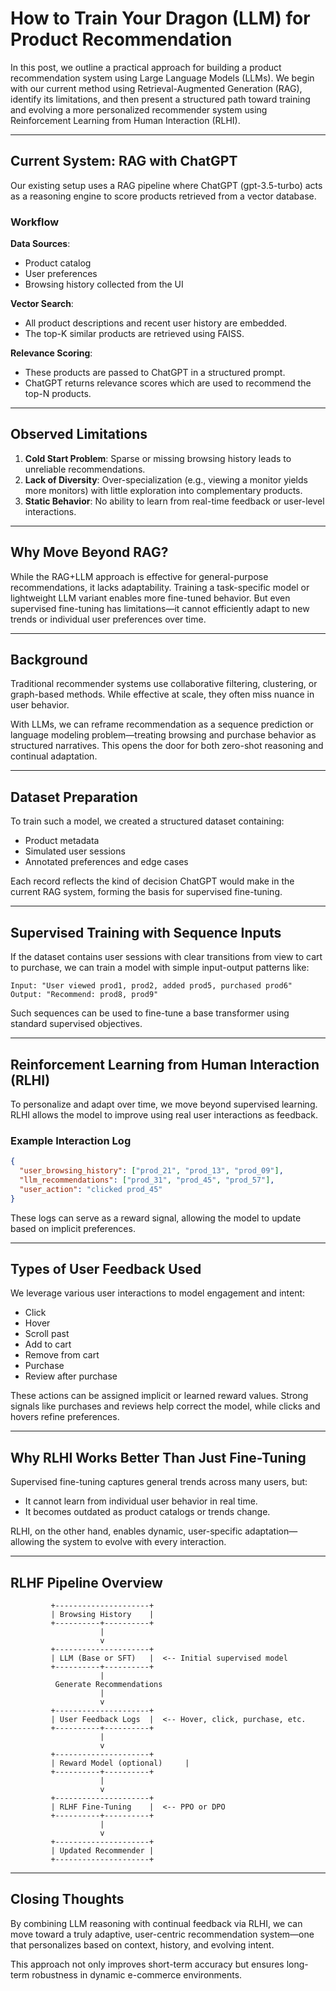 # How to Train Your Dragon (LLM) for Product Recommendation

In this post, we outline a practical approach for building a product recommendation system using Large Language Models (LLMs). We begin with our current method using Retrieval-Augmented Generation (RAG), identify its limitations, and then present a structured path toward training and evolving a more personalized recommender system using Reinforcement Learning from Human Interaction (RLHI).

---

## Current System: RAG with ChatGPT

Our existing setup uses a RAG pipeline where ChatGPT (gpt-3.5-turbo) acts as a reasoning engine to score products retrieved from a vector database.

### Workflow

**Data Sources**:
- Product catalog
- User preferences
- Browsing history collected from the UI

**Vector Search**:
- All product descriptions and recent user history are embedded.
- The top-K similar products are retrieved using FAISS.

**Relevance Scoring**:
- These products are passed to ChatGPT in a structured prompt.
- ChatGPT returns relevance scores which are used to recommend the top-N products.

---

## Observed Limitations

1. **Cold Start Problem**: Sparse or missing browsing history leads to unreliable recommendations.
2. **Lack of Diversity**: Over-specialization (e.g., viewing a monitor yields more monitors) with little exploration into complementary products.
3. **Static Behavior**: No ability to learn from real-time feedback or user-level interactions.

---

## Why Move Beyond RAG?

While the RAG+LLM approach is effective for general-purpose recommendations, it lacks adaptability. Training a task-specific model or lightweight LLM variant enables more fine-tuned behavior. But even supervised fine-tuning has limitations—it cannot efficiently adapt to new trends or individual user preferences over time.

---

## Background

Traditional recommender systems use collaborative filtering, clustering, or graph-based methods. While effective at scale, they often miss nuance in user behavior.

With LLMs, we can reframe recommendation as a sequence prediction or language modeling problem—treating browsing and purchase behavior as structured narratives. This opens the door for both zero-shot reasoning and continual adaptation.

---

## Dataset Preparation

To train such a model, we created a structured dataset containing:

- Product metadata
- Simulated user sessions
- Annotated preferences and edge cases

Each record reflects the kind of decision ChatGPT would make in the current RAG system, forming the basis for supervised fine-tuning.

---

## Supervised Training with Sequence Inputs

If the dataset contains user sessions with clear transitions from view to cart to purchase, we can train a model with simple input-output patterns like:

```
Input: "User viewed prod1, prod2, added prod5, purchased prod6"  
Output: "Recommend: prod8, prod9"
```

Such sequences can be used to fine-tune a base transformer using standard supervised objectives.

---

## Reinforcement Learning from Human Interaction (RLHI)

To personalize and adapt over time, we move beyond supervised learning. RLHI allows the model to improve using real user interactions as feedback.

### Example Interaction Log

```json
{
  "user_browsing_history": ["prod_21", "prod_13", "prod_09"],
  "llm_recommendations": ["prod_31", "prod_45", "prod_57"],
  "user_action": "clicked prod_45"
}
```

These logs can serve as a reward signal, allowing the model to update based on implicit preferences.

---

## Types of User Feedback Used

We leverage various user interactions to model engagement and intent:

- Click
- Hover
- Scroll past
- Add to cart
- Remove from cart
- Purchase
- Review after purchase

These actions can be assigned implicit or learned reward values. Strong signals like purchases and reviews help correct the model, while clicks and hovers refine preferences.

---

## Why RLHI Works Better Than Just Fine-Tuning

Supervised fine-tuning captures general trends across many users, but:

- It cannot learn from individual user behavior in real time.
- It becomes outdated as product catalogs or trends change.

RLHI, on the other hand, enables dynamic, user-specific adaptation—allowing the system to evolve with every interaction.

---

## RLHF Pipeline Overview

```
         +---------------------+
         | Browsing History    |
         +----------+----------+
                    |
                    v
         +---------------------+
         | LLM (Base or SFT)   |  <-- Initial supervised model
         +----------+----------+
                    |
          Generate Recommendations
                    |
                    v
         +---------------------+
         | User Feedback Logs  |  <-- Hover, click, purchase, etc.
         +----------+----------+
                    |
                    v
         +---------------------+
         | Reward Model (optional)     |
         +----------+----------+
                    |
                    v
         +---------------------+
         | RLHF Fine-Tuning    |  <-- PPO or DPO
         +----------+----------+
                    |
                    v
         +---------------------+
         | Updated Recommender |
         +---------------------+
```

---

## Closing Thoughts

By combining LLM reasoning with continual feedback via RLHI, we can move toward a truly adaptive, user-centric recommendation system—one that personalizes based on context, history, and evolving intent.

This approach not only improves short-term accuracy but ensures long-term robustness in dynamic e-commerce environments.
